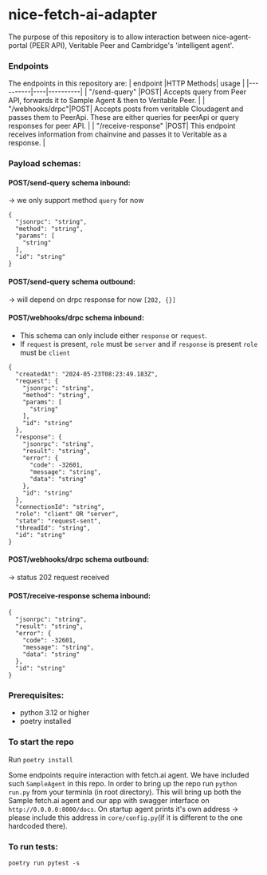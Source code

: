 # nice-fetch-ai-adapter

The purpose of this repository is to allow interaction between nice-agent-portal (PEER API), Veritable Peer and Cambridge's 'intelligent agent'.

### Endpoints

The endpoints in this repository are:
| endpoint |HTTP Methods| usage |
|----------|----|----------|
| "/send-query" |POST| Accepts query from Peer API, forwards it to Sample Agent & then to Veritable Peer. |
| "/webhooks/drpc"|POST| Accepts posts from veritable Cloudagent and passes them to PeerApi. These are either queries for peerApi or query responses for peer API. |
| "/receive-response" |POST| This endpoint receives information from chainvine and passes it to Veritable as a response. |

### Payload schemas:

#### POST/send-query schema inbound:

-> we only support method `query` for now

```
{
  "jsonrpc": "string",
  "method": "string",
  "params": [
    "string"
  ],
  "id": "string"
}
```

#### POST/send-query schema outbound:

-> will depend on drpc response
for now `[202, {}]`

#### POST/webhooks/drpc schema inbound:

- This schema can only include either `response` or `request`.
- If `request` is present, `role` must be `server` and if `response` is present `role` must be `client`

```
{
  "createdAt": "2024-05-23T08:23:49.183Z",
  "request": {
    "jsonrpc": "string",
    "method": "string",
    "params": [
      "string"
    ],
    "id": "string"
  },
  "response": {
    "jsonrpc": "string",
    "result": "string",
    "error": {
      "code": -32601,
      "message": "string",
      "data": "string"
    },
    "id": "string"
  },
  "connectionId": "string",
  "role": "client" OR "server",
  "state": "request-sent",
  "threadId": "string",
  "id": "string"
}
```

#### POST/webhooks/drpc schema outbound:

-> status 202 request received

#### POST/receive-response schema inbound:

```
{
  "jsonrpc": "string",
  "result": "string",
  "error": {
    "code": -32601,
    "message": "string",
    "data": "string"
  },
  "id": "string"
}
```

### Prerequisites:

- python 3.12 or higher
- poetry installed

### To start the repo

Run `poetry install`

Some endpoints require interaction with fetch.ai agent. We have included such `SampleAgent` in this repo.
In order to bring up the repo run `python run.py` from your terminla (in root directory). This will bring up both the Sample fetch.ai agent and our app with swagger interface on `http://0.0.0.0:8000/docs`.
On startup agent prints it's own address -> please include this address in `core/config.py`(if it is different to the one hardcoded there).

### To run tests:

`poetry run pytest -s`
